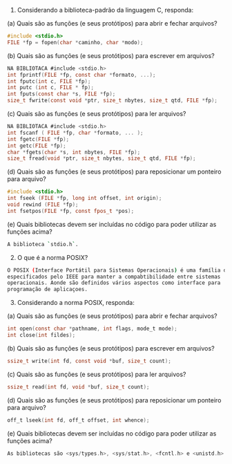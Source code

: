 1. Considerando a biblioteca-padrão da linguagem C, responda:

(a) Quais são as funções (e seus protótipos) para abrir e fechar arquivos?  
```C
#include <stdio.h>
FILE *fp = fopen(char *caminho, char *modo);
```

(b) Quais são as funções (e seus protótipos) para escrever em arquivos?  
```C
NA BIBLIOTACA #include <stdio.h>
int fprintf(FILE *fp, const char *formato, ...);
int fputc(int c, FILE *fp);
int putc (int c, FILE * fp);
int fputs(const char *s, FILE *fp);
size_t fwrite(const void *ptr, size_t nbytes, size_t qtd, FILE *fp);
```

(c) Quais são as funções (e seus protótipos) para ler arquivos?  
```C
NA BIBLIOTACA #include <stdio.h>
int fscanf ( FILE *fp, char *formato, ... );
int fgetc(FILE *fp);
int getc(FILE *fp);
char *fgets(char *s, int nbytes, FILE *fp);
size_t fread(void *ptr, size_t nbytes, size_t qtd, FILE *fp);
```

(d) Quais são as funções (e seus protótipos) para reposicionar um ponteiro para arquivo?  
```C
#include <stdio.h>
int fseek (FILE *fp, long int offset, int origin);
void rewind (FILE *fp);
int fsetpos(FILE *fp, const fpos_t *pos);
```

(e) Quais bibliotecas devem ser incluídas no código para poder utilizar as funções acima?  
```bash
A biblioteca `stdio.h`.
```
2. O que é a norma POSIX?  
```bash
O POSIX (Interface Portátil para Sistemas Operacionais) é uma família de padrões
especificados pelo IEEE para manter a compabtibilidade entre sistemas
operacionais. Aonde são definidos vários aspectos como interface para
programação de aplicaçoes.
```
3. Considerando a norma POSIX, responda:

(a) Quais são as funções (e seus protótipos) para abrir e fechar arquivos?  
```C
int open(const char *pathname, int flags, mode_t mode);
int close(int fildes);
```
(b) Quais são as funções (e seus protótipos) para escrever em arquivos?  
```C
ssize_t write(int fd, const void *buf, size_t count);
```

(c) Quais são as funções (e seus protótipos) para ler arquivos?  
```C
ssize_t read(int fd, void *buf, size_t count);
```

(d) Quais são as funções (e seus protótipos) para reposicionar um ponteiro para arquivo?  
```C
off_t lseek(int fd, off_t offset, int whence);
```

(e) Quais bibliotecas devem ser incluídas no código para poder utilizar as funções acima?  
```C
As bibliotecas são <sys/types.h>, <sys/stat.h>, <fcntl.h> e <unistd.h>.
```
